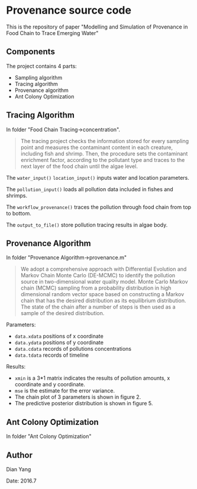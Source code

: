 # Provenance source code

This is the repository of paper "Modelling and Simulation of Provenance in Food Chain to Trace Emerging Water"

## Components
The project contains 4 parts:
* Sampling algorithm
* Tracing algorithm 
* Provenance algorithm
* Ant Colony Optimization

## Tracing Algorithm
In folder "Food Chain Tracing->concentration".

>The tracing project checks the information stored for every sampling point and measures the contaminant content in each creature, including fish and shrimp. Then, the procedure sets the contaminant enrichment factor, according to the pollutant type and traces to the next layer of the food chain until the algae level.

The  `water_input()` `location_input()` inputs water and location parameters.

The `pollution_input()` loads all pollution data included in fishes and shrimps. 

The `workflow_provenance()` traces the pollution through food chain from top to bottom.

The `output_to_file()` store pollution tracing results in algae body. 

## Provenance Algorithm
In folder "Provenance Algorithm->provenance.m"

>We adopt a comprehensive approach with Differential Evolution and Markov Chain Monte Carlo (DE-MCMC) to identify the pollution source in two-dimensional water quality model. 
>Monte Carlo Markov chain (MCMC) sampling from a probability distribution in high dimensional random vector space based on constructing a Markov chain that has the desired distribution as its equilibrium distribution. The state of the chain after a number of steps is then used as a sample of the desired distribution.

Parameters:
* `data.xdata` positions of x coordinate
* `data.ydata` positions of y coordinate
* `data.cdata` records of pollutions concentrations
* `data.tdata` records of timeline

Results:
* `xmin` is a 3*1 matrix indicates the results of pollution amounts, x coordinate and y coordinate.
* `mse` is the estimate for the error variance.
* The chain plot of 3 parameters is shown in figure 2.
* The predictive posterior distribution is shown in figure 5.

## Ant Colony Optimization
In folder "Ant Colony Optimization"


## Author
Dian Yang

Date: 2016.7

